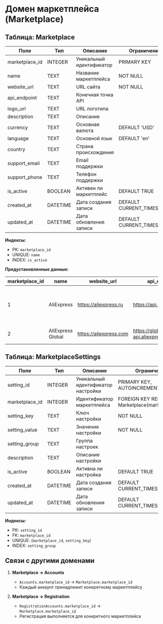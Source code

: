 # Домен маркетплейса (Marketplace)

## Таблица: Marketplace

| Поле | Тип | Описание | Ограничения |
|------|-----|----------|------------|
| marketplace_id | INTEGER | Уникальный идентификатор | PRIMARY KEY |
| name | TEXT | Название маркетплейса | NOT NULL |
| website_url | TEXT | URL сайта | NOT NULL |
| api_endpoint | TEXT | Конечная точка API | |
| logo_url | TEXT | URL логотипа | |
| description | TEXT | Описание | |
| currency | TEXT | Основная валюта | DEFAULT 'USD' |
| language | TEXT | Основной язык | DEFAULT 'en' |
| country | TEXT | Страна происхождения | |
| support_email | TEXT | Email поддержки | |
| support_phone | TEXT | Телефон поддержки | |
| is_active | BOOLEAN | Активен ли маркетплейс | DEFAULT TRUE |
| created_at | DATETIME | Дата создания записи | DEFAULT CURRENT_TIMESTAMP |
| updated_at | DATETIME | Дата обновления записи | DEFAULT CURRENT_TIMESTAMP |

**Индексы:**
- PK: `marketplace_id`
- UNIQUE: `name`
- INDEX: `is_active`

**Предустановленные данные:**

| marketplace_id | name | website_url | api_endpoint | description | currency | language | country |
|----------------|------|-------------|-------------|-------------|----------|----------|---------|
| 1 | AliExpress | https://aliexpress.ru | https://api.aliexpress.com | Международная торговая площадка с широким ассортиментом товаров | RUB | ru | China |
| 2 | AliExpress Global | https://aliexpress.com | https://global-api.aliexpress.com | Global version of AliExpress marketplace | USD | en | China |

## Таблица: MarketplaceSettings

| Поле | Тип | Описание | Ограничения |
|------|-----|----------|------------|
| setting_id | INTEGER | Уникальный идентификатор настройки | PRIMARY KEY, AUTOINCREMENT |
| marketplace_id | INTEGER | Идентификатор маркетплейса | FOREIGN KEY REFERENCES Marketplace(marketplace_id) |
| setting_key | TEXT | Ключ настройки | NOT NULL |
| setting_value | TEXT | Значение настройки | NOT NULL |
| setting_group | TEXT | Группа настроек | |
| description | TEXT | Описание настройки | |
| is_active | BOOLEAN | Активна ли настройка | DEFAULT TRUE |
| created_at | DATETIME | Дата создания записи | DEFAULT CURRENT_TIMESTAMP |
| updated_at | DATETIME | Дата обновления записи | DEFAULT CURRENT_TIMESTAMP |

**Индексы:**
- PK: `setting_id`
- FK: `marketplace_id`
- UNIQUE: (`marketplace_id`, `setting_key`)
- INDEX: `setting_group`

## Связи с другими доменами

1. **Marketplace → Accounts**
   - `Accounts.marketplace_id` → `Marketplace.marketplace_id`
   - Каждый аккаунт принадлежит конкретному маркетплейсу

2. **Marketplace → Registration**
   - `RegistrationAccounts.marketplace_id` → `Marketplace.marketplace_id`
   - Регистрация выполняется для конкретного маркетплейса
